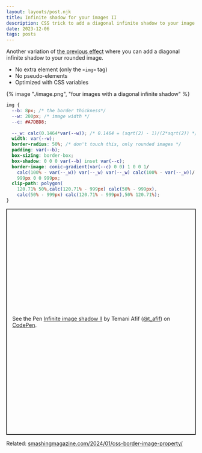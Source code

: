```yaml
---
layout: layouts/post.njk
title: Infinite shadow for your images II
description: CSS trick to add a diagonal infinite shadow to your image 
date: 2023-12-06
tags: posts
---
```


Another variation of [the previous effect](/infinite-shadow/) where you can add a diagonal infinite shadow to your rounded image.
* No extra element (only the `<img>` tag)
* No pseudo-elements
* Optimized with CSS variables


{% image "./image.png", "four images with a diagonal infinite shadow" %}

```css
img {
  --b: 8px; /* the border thickness*/
  --w: 200px; /* image width */
  --c: #A7DBD8;
  
  --_w: calc(0.1464*var(--w)); /* 0.1464 = (sqrt(2) - 1)/(2*sqrt(2)) */
  width: var(--w);
  border-radius: 50%; /* don't touch this, only rounded images */
  padding: var(--b);
  box-sizing: border-box;
  box-shadow: 0 0 0 var(--b) inset var(--c);
  border-image: conic-gradient(var(--c) 0 0) 1 0 0 1/
    calc(100% - var(--_w)) var(--_w) var(--_w) calc(100% - var(--_w))/
    999px 0 0 999px;
  clip-path: polygon(
    120.71% 50%,calc(120.71% - 999px) calc(50% - 999px),
    calc(50% - 999px) calc(120.71% - 999px),50% 120.71%);
}
```

<p class="codepen" data-height="600" data-default-tab="result" data-slug-hash="mdvaeoq" data-preview="true" data-user="t_afif" style="height: 600px; box-sizing: border-box; display: flex; align-items: center; justify-content: center; border: 2px solid; margin: 1em 0; padding: 1em;">
  <span>See the Pen <a href="https://codepen.io/t_afif/pen/mdvaeoq">
  Infinite image shadow II</a> by Temani Afif (<a href="https://codepen.io/t_afif">@t_afif</a>)
  on <a href="https://codepen.io">CodePen</a>.</span>
</p>
<script async src="https://cpwebassets.codepen.io/assets/embed/ei.js"></script>

Related: [smashingmagazine.com/2024/01/css-border-image-property/](https://www.smashingmagazine.com/2024/01/css-border-image-property/)
